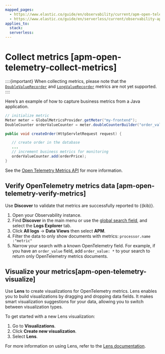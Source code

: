 ```yaml
---
mapped_pages:
  - https://www.elastic.co/guide/en/observability/current/apm-open-telemetry-collect-metrics.html
  - https://www.elastic.co/guide/en/serverless/current/observability-apm-agents-opentelemetry-collect-metrics.html
applies_to:
  stack:
  serverless:
---
```


# Collect metrics [apm-open-telemetry-collect-metrics]

::::{important}
When collecting metrics, please note that the [`DoubleValueRecorder`](https://www.javadoc.io/doc/io.opentelemetry/opentelemetry-api/latest/io/opentelemetry/api/metrics/DoubleValueRecorder.md) and [`LongValueRecorder`](https://www.javadoc.io/doc/io.opentelemetry/opentelemetry-api/latest/io/opentelemetry/api/metrics/LongValueObserver.md) metrics are not yet supported.
::::

Here’s an example of how to capture business metrics from a Java application.

```java
// initialize metric
Meter meter = GlobalMetricsProvider.getMeter("my-frontend");
DoubleCounter orderValueCounter = meter.doubleCounterBuilder("order_value").build();

public void createOrder(HttpServletRequest request) {

   // create order in the database
   ...
   // increment business metrics for monitoring
   orderValueCounter.add(orderPrice);
}
```

See the [Open Telemetry Metrics API](https://github.com/open-telemetry/opentelemetry-specification/blob/main/specification/metrics/api.md) for more information.

## Verify OpenTelemetry metrics data [apm-open-telemetry-verify-metrics]

Use **Discover** to validate that metrics are successfully reported to {{kib}}.

1. Open your Observability instance.
2. Find **Discover** in the main menu or use the [global search field](/get-started/the-stack.md#kibana-navigation-search), and select the **Logs Explorer** tab.
3. Click **All logs** → **Data Views** then select **APM**.
4. Filter the data to only show documents with metrics: `processor.name :"metric"`
5. Narrow your search with a known OpenTelemetry field. For example, if you have an `order_value` field, add `order_value: *` to your search to return only OpenTelemetry metrics documents.

## Visualize your metrics[apm-open-telemetry-visualize]

Use **Lens** to create visualizations for OpenTelemetry metrics. Lens enables you to build visualizations by dragging and dropping data fields. It makes smart visualization suggestions for your data, allowing you to switch between visualization types.

To get started with a new Lens visualization:

1. Go to **Visualizations**.
2. Click **Create new visualization**.
3. Select **Lens**.

For more information on using Lens, refer to the [Lens documentation](/explore-analyze/visualize/lens.md).
